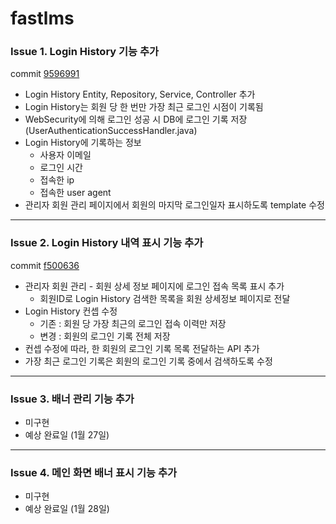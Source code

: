 # fastlms

### Issue 1. Login History 기능 추가

 commit [9596991](https://github.com/epiglottiss/zbh1/commit/9596991b0453216acc053ba4586b4c6e9ebe86ac)

- Login History Entity, Repository, Service, Controller 추가
- Login History는 회원 당 한 번만 가장 최근 로그인 시점이 기록됨
- WebSecurity에 의해 로그인 성공 시 DB에 로그인 기록 저장 (UserAuthenticationSuccessHandler.java)
- Login History에 기록하는 정보
    - 사용자 이메일
    - 로그인 시간
    - 접속한 ip
    - 접속한 user agent
- 관리자 회원 관리 페이지에서 회원의 마지막 로그인일자 표시하도록 template 수정

---

### Issue 2. Login History 내역 표시 기능 추가
commit [f500636](https://github.com/epiglottiss/zbh1/commit/f50063651c7a8540d965ef51f360f95baa21ffb6)

- 관리자 회원 관리 - 회원 상세 정보 페이지에 로그인 접속 목록 표시 추가 
    - 회원ID로 Login History 검색한 목록을 회원 상세정보 페이지로  전달
- Login History 컨셉 수정
    - 기존 : 회원 당 가장 최근의 로그인 접속 이력만 저장
    - 변경 : 회원의 로그인 기록 전체 저장
- 컨셉 수정에 따라, 한 회원의 로그인 기록 목록 전달하는 API 추가 
- 가장 최근 로그인 기록은 회원의 로그인 기록 중에서 검색하도록 수정
    
---

### Issue 3. 배너 관리 기능 추가
- 미구현 
- 예상 완료일 (1월 27일)

---
### Issue 4. 메인 화면 배너 표시 기능 추가
- 미구현 
- 예상 완료일 (1월 28일)
